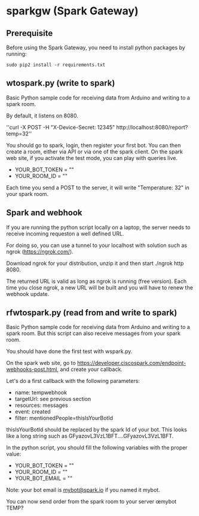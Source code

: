 # sparkgw (Spark Gateway)

## Prerequisite

Before using the Spark Gateway, you need to install python packages by running: 
```
sudo pip2 install -r requirements.txt
```

## wtospark.py (write to spark)

Basic Python sample code for receiving data from Arduino and writing to a spark room.

By default, it listens on 8080.

''curl -X POST -H "X-Device-Secret: 12345" http://localhost:8080/report?temp=32''

You should go to spark, login, then register your first bot.
You can then create a room, either via API or via one of the spark client.
On the spark web site, if you activate the test mode, you can play with queries live.
  - YOUR_BOT_TOKEN = ""
  - YOUR_ROOM_ID =  ""

Each time you send a POST to the server, it will write "Temperature: 32" in your spark room.


## Spark and webhook

If you are running the python script locally on a laptop, the server needs to receive incoming requeston a well defined
URL.

For doing so, you can use a tunnel to your localhost with solution such as ngrok (https://ngrok.com/).

Download ngrok for your distribution, unzip it and then start ./ngrok http 8080.

The returned URL is valid as long as ngrok is running (free version). Each time you close ngrok, a new URL will be built
and you will have to renew the webhook update.


## rfwtospark.py (read from and write to spark)

Basic Python sample code for receiving data from Arduino and writing to a spark room.
But this script can also receive messages from your spark room.

You should have done the first test with wspark.py.

On the spark web site, go to https://developer.ciscospark.com/endpoint-webhooks-post.html, and create your callback.

Let's do a first callback with the following parameters:
  - name: tempwebhook
  - targetUrl: see previous section
  - resources: messages
  - event: created
  - filter: mentionedPeople=thisIsYourBotId

thisIsYourBotId should be replaced by the spark Id of your bot. This looks like a long string such as GFyazovL3VzL1BFT....GFyazovL3VzL1BFT.

In the python script, you should fill the following variables with the proper value:
  - YOUR_BOT_TOKEN = ""
  - YOUR_ROOM_ID =  ""
  - YOUR_BOT_EMAIL =  ""

Note: your bot email is mybot@spark.io if you named it mybot.

You can now send order from the spark room to your server œmybot TEMP?
